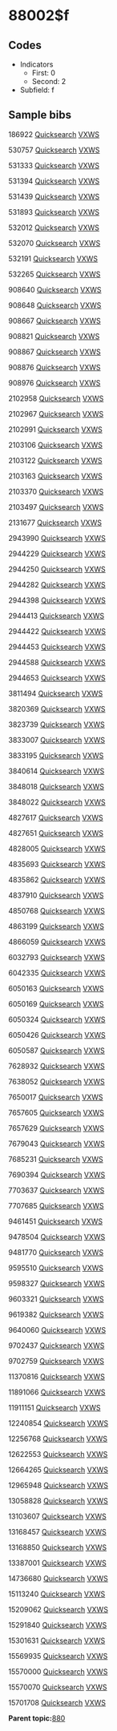# 88002$f

## Codes

-   Indicators
    -   First: 0
    -   Second: 2
-   Subfield: f

## Sample bibs

186922 [Quicksearch](https://search.library.yale.edu/catalog/186922) [VXWS](http://prodorbis.library.yale.edu:7014/vxws/GetHoldingsService?bibId=186922)

530757 [Quicksearch](https://search.library.yale.edu/catalog/530757) [VXWS](http://prodorbis.library.yale.edu:7014/vxws/GetHoldingsService?bibId=530757)

531333 [Quicksearch](https://search.library.yale.edu/catalog/531333) [VXWS](http://prodorbis.library.yale.edu:7014/vxws/GetHoldingsService?bibId=531333)

531394 [Quicksearch](https://search.library.yale.edu/catalog/531394) [VXWS](http://prodorbis.library.yale.edu:7014/vxws/GetHoldingsService?bibId=531394)

531439 [Quicksearch](https://search.library.yale.edu/catalog/531439) [VXWS](http://prodorbis.library.yale.edu:7014/vxws/GetHoldingsService?bibId=531439)

531893 [Quicksearch](https://search.library.yale.edu/catalog/531893) [VXWS](http://prodorbis.library.yale.edu:7014/vxws/GetHoldingsService?bibId=531893)

532012 [Quicksearch](https://search.library.yale.edu/catalog/532012) [VXWS](http://prodorbis.library.yale.edu:7014/vxws/GetHoldingsService?bibId=532012)

532070 [Quicksearch](https://search.library.yale.edu/catalog/532070) [VXWS](http://prodorbis.library.yale.edu:7014/vxws/GetHoldingsService?bibId=532070)

532191 [Quicksearch](https://search.library.yale.edu/catalog/532191) [VXWS](http://prodorbis.library.yale.edu:7014/vxws/GetHoldingsService?bibId=532191)

532265 [Quicksearch](https://search.library.yale.edu/catalog/532265) [VXWS](http://prodorbis.library.yale.edu:7014/vxws/GetHoldingsService?bibId=532265)

908640 [Quicksearch](https://search.library.yale.edu/catalog/908640) [VXWS](http://prodorbis.library.yale.edu:7014/vxws/GetHoldingsService?bibId=908640)

908648 [Quicksearch](https://search.library.yale.edu/catalog/908648) [VXWS](http://prodorbis.library.yale.edu:7014/vxws/GetHoldingsService?bibId=908648)

908667 [Quicksearch](https://search.library.yale.edu/catalog/908667) [VXWS](http://prodorbis.library.yale.edu:7014/vxws/GetHoldingsService?bibId=908667)

908821 [Quicksearch](https://search.library.yale.edu/catalog/908821) [VXWS](http://prodorbis.library.yale.edu:7014/vxws/GetHoldingsService?bibId=908821)

908867 [Quicksearch](https://search.library.yale.edu/catalog/908867) [VXWS](http://prodorbis.library.yale.edu:7014/vxws/GetHoldingsService?bibId=908867)

908876 [Quicksearch](https://search.library.yale.edu/catalog/908876) [VXWS](http://prodorbis.library.yale.edu:7014/vxws/GetHoldingsService?bibId=908876)

908976 [Quicksearch](https://search.library.yale.edu/catalog/908976) [VXWS](http://prodorbis.library.yale.edu:7014/vxws/GetHoldingsService?bibId=908976)

2102958 [Quicksearch](https://search.library.yale.edu/catalog/2102958) [VXWS](http://prodorbis.library.yale.edu:7014/vxws/GetHoldingsService?bibId=2102958)

2102967 [Quicksearch](https://search.library.yale.edu/catalog/2102967) [VXWS](http://prodorbis.library.yale.edu:7014/vxws/GetHoldingsService?bibId=2102967)

2102991 [Quicksearch](https://search.library.yale.edu/catalog/2102991) [VXWS](http://prodorbis.library.yale.edu:7014/vxws/GetHoldingsService?bibId=2102991)

2103106 [Quicksearch](https://search.library.yale.edu/catalog/2103106) [VXWS](http://prodorbis.library.yale.edu:7014/vxws/GetHoldingsService?bibId=2103106)

2103122 [Quicksearch](https://search.library.yale.edu/catalog/2103122) [VXWS](http://prodorbis.library.yale.edu:7014/vxws/GetHoldingsService?bibId=2103122)

2103163 [Quicksearch](https://search.library.yale.edu/catalog/2103163) [VXWS](http://prodorbis.library.yale.edu:7014/vxws/GetHoldingsService?bibId=2103163)

2103370 [Quicksearch](https://search.library.yale.edu/catalog/2103370) [VXWS](http://prodorbis.library.yale.edu:7014/vxws/GetHoldingsService?bibId=2103370)

2103497 [Quicksearch](https://search.library.yale.edu/catalog/2103497) [VXWS](http://prodorbis.library.yale.edu:7014/vxws/GetHoldingsService?bibId=2103497)

2131677 [Quicksearch](https://search.library.yale.edu/catalog/2131677) [VXWS](http://prodorbis.library.yale.edu:7014/vxws/GetHoldingsService?bibId=2131677)

2943990 [Quicksearch](https://search.library.yale.edu/catalog/2943990) [VXWS](http://prodorbis.library.yale.edu:7014/vxws/GetHoldingsService?bibId=2943990)

2944229 [Quicksearch](https://search.library.yale.edu/catalog/2944229) [VXWS](http://prodorbis.library.yale.edu:7014/vxws/GetHoldingsService?bibId=2944229)

2944250 [Quicksearch](https://search.library.yale.edu/catalog/2944250) [VXWS](http://prodorbis.library.yale.edu:7014/vxws/GetHoldingsService?bibId=2944250)

2944282 [Quicksearch](https://search.library.yale.edu/catalog/2944282) [VXWS](http://prodorbis.library.yale.edu:7014/vxws/GetHoldingsService?bibId=2944282)

2944398 [Quicksearch](https://search.library.yale.edu/catalog/2944398) [VXWS](http://prodorbis.library.yale.edu:7014/vxws/GetHoldingsService?bibId=2944398)

2944413 [Quicksearch](https://search.library.yale.edu/catalog/2944413) [VXWS](http://prodorbis.library.yale.edu:7014/vxws/GetHoldingsService?bibId=2944413)

2944422 [Quicksearch](https://search.library.yale.edu/catalog/2944422) [VXWS](http://prodorbis.library.yale.edu:7014/vxws/GetHoldingsService?bibId=2944422)

2944453 [Quicksearch](https://search.library.yale.edu/catalog/2944453) [VXWS](http://prodorbis.library.yale.edu:7014/vxws/GetHoldingsService?bibId=2944453)

2944588 [Quicksearch](https://search.library.yale.edu/catalog/2944588) [VXWS](http://prodorbis.library.yale.edu:7014/vxws/GetHoldingsService?bibId=2944588)

2944653 [Quicksearch](https://search.library.yale.edu/catalog/2944653) [VXWS](http://prodorbis.library.yale.edu:7014/vxws/GetHoldingsService?bibId=2944653)

3811494 [Quicksearch](https://search.library.yale.edu/catalog/3811494) [VXWS](http://prodorbis.library.yale.edu:7014/vxws/GetHoldingsService?bibId=3811494)

3820369 [Quicksearch](https://search.library.yale.edu/catalog/3820369) [VXWS](http://prodorbis.library.yale.edu:7014/vxws/GetHoldingsService?bibId=3820369)

3823739 [Quicksearch](https://search.library.yale.edu/catalog/3823739) [VXWS](http://prodorbis.library.yale.edu:7014/vxws/GetHoldingsService?bibId=3823739)

3833007 [Quicksearch](https://search.library.yale.edu/catalog/3833007) [VXWS](http://prodorbis.library.yale.edu:7014/vxws/GetHoldingsService?bibId=3833007)

3833195 [Quicksearch](https://search.library.yale.edu/catalog/3833195) [VXWS](http://prodorbis.library.yale.edu:7014/vxws/GetHoldingsService?bibId=3833195)

3840614 [Quicksearch](https://search.library.yale.edu/catalog/3840614) [VXWS](http://prodorbis.library.yale.edu:7014/vxws/GetHoldingsService?bibId=3840614)

3848018 [Quicksearch](https://search.library.yale.edu/catalog/3848018) [VXWS](http://prodorbis.library.yale.edu:7014/vxws/GetHoldingsService?bibId=3848018)

3848022 [Quicksearch](https://search.library.yale.edu/catalog/3848022) [VXWS](http://prodorbis.library.yale.edu:7014/vxws/GetHoldingsService?bibId=3848022)

4827617 [Quicksearch](https://search.library.yale.edu/catalog/4827617) [VXWS](http://prodorbis.library.yale.edu:7014/vxws/GetHoldingsService?bibId=4827617)

4827651 [Quicksearch](https://search.library.yale.edu/catalog/4827651) [VXWS](http://prodorbis.library.yale.edu:7014/vxws/GetHoldingsService?bibId=4827651)

4828005 [Quicksearch](https://search.library.yale.edu/catalog/4828005) [VXWS](http://prodorbis.library.yale.edu:7014/vxws/GetHoldingsService?bibId=4828005)

4835693 [Quicksearch](https://search.library.yale.edu/catalog/4835693) [VXWS](http://prodorbis.library.yale.edu:7014/vxws/GetHoldingsService?bibId=4835693)

4835862 [Quicksearch](https://search.library.yale.edu/catalog/4835862) [VXWS](http://prodorbis.library.yale.edu:7014/vxws/GetHoldingsService?bibId=4835862)

4837910 [Quicksearch](https://search.library.yale.edu/catalog/4837910) [VXWS](http://prodorbis.library.yale.edu:7014/vxws/GetHoldingsService?bibId=4837910)

4850768 [Quicksearch](https://search.library.yale.edu/catalog/4850768) [VXWS](http://prodorbis.library.yale.edu:7014/vxws/GetHoldingsService?bibId=4850768)

4863199 [Quicksearch](https://search.library.yale.edu/catalog/4863199) [VXWS](http://prodorbis.library.yale.edu:7014/vxws/GetHoldingsService?bibId=4863199)

4866059 [Quicksearch](https://search.library.yale.edu/catalog/4866059) [VXWS](http://prodorbis.library.yale.edu:7014/vxws/GetHoldingsService?bibId=4866059)

6032793 [Quicksearch](https://search.library.yale.edu/catalog/6032793) [VXWS](http://prodorbis.library.yale.edu:7014/vxws/GetHoldingsService?bibId=6032793)

6042335 [Quicksearch](https://search.library.yale.edu/catalog/6042335) [VXWS](http://prodorbis.library.yale.edu:7014/vxws/GetHoldingsService?bibId=6042335)

6050163 [Quicksearch](https://search.library.yale.edu/catalog/6050163) [VXWS](http://prodorbis.library.yale.edu:7014/vxws/GetHoldingsService?bibId=6050163)

6050169 [Quicksearch](https://search.library.yale.edu/catalog/6050169) [VXWS](http://prodorbis.library.yale.edu:7014/vxws/GetHoldingsService?bibId=6050169)

6050324 [Quicksearch](https://search.library.yale.edu/catalog/6050324) [VXWS](http://prodorbis.library.yale.edu:7014/vxws/GetHoldingsService?bibId=6050324)

6050426 [Quicksearch](https://search.library.yale.edu/catalog/6050426) [VXWS](http://prodorbis.library.yale.edu:7014/vxws/GetHoldingsService?bibId=6050426)

6050587 [Quicksearch](https://search.library.yale.edu/catalog/6050587) [VXWS](http://prodorbis.library.yale.edu:7014/vxws/GetHoldingsService?bibId=6050587)

7628932 [Quicksearch](https://search.library.yale.edu/catalog/7628932) [VXWS](http://prodorbis.library.yale.edu:7014/vxws/GetHoldingsService?bibId=7628932)

7638052 [Quicksearch](https://search.library.yale.edu/catalog/7638052) [VXWS](http://prodorbis.library.yale.edu:7014/vxws/GetHoldingsService?bibId=7638052)

7650017 [Quicksearch](https://search.library.yale.edu/catalog/7650017) [VXWS](http://prodorbis.library.yale.edu:7014/vxws/GetHoldingsService?bibId=7650017)

7657605 [Quicksearch](https://search.library.yale.edu/catalog/7657605) [VXWS](http://prodorbis.library.yale.edu:7014/vxws/GetHoldingsService?bibId=7657605)

7657629 [Quicksearch](https://search.library.yale.edu/catalog/7657629) [VXWS](http://prodorbis.library.yale.edu:7014/vxws/GetHoldingsService?bibId=7657629)

7679043 [Quicksearch](https://search.library.yale.edu/catalog/7679043) [VXWS](http://prodorbis.library.yale.edu:7014/vxws/GetHoldingsService?bibId=7679043)

7685231 [Quicksearch](https://search.library.yale.edu/catalog/7685231) [VXWS](http://prodorbis.library.yale.edu:7014/vxws/GetHoldingsService?bibId=7685231)

7690394 [Quicksearch](https://search.library.yale.edu/catalog/7690394) [VXWS](http://prodorbis.library.yale.edu:7014/vxws/GetHoldingsService?bibId=7690394)

7703637 [Quicksearch](https://search.library.yale.edu/catalog/7703637) [VXWS](http://prodorbis.library.yale.edu:7014/vxws/GetHoldingsService?bibId=7703637)

7707685 [Quicksearch](https://search.library.yale.edu/catalog/7707685) [VXWS](http://prodorbis.library.yale.edu:7014/vxws/GetHoldingsService?bibId=7707685)

9461451 [Quicksearch](https://search.library.yale.edu/catalog/9461451) [VXWS](http://prodorbis.library.yale.edu:7014/vxws/GetHoldingsService?bibId=9461451)

9478504 [Quicksearch](https://search.library.yale.edu/catalog/9478504) [VXWS](http://prodorbis.library.yale.edu:7014/vxws/GetHoldingsService?bibId=9478504)

9481770 [Quicksearch](https://search.library.yale.edu/catalog/9481770) [VXWS](http://prodorbis.library.yale.edu:7014/vxws/GetHoldingsService?bibId=9481770)

9595510 [Quicksearch](https://search.library.yale.edu/catalog/9595510) [VXWS](http://prodorbis.library.yale.edu:7014/vxws/GetHoldingsService?bibId=9595510)

9598327 [Quicksearch](https://search.library.yale.edu/catalog/9598327) [VXWS](http://prodorbis.library.yale.edu:7014/vxws/GetHoldingsService?bibId=9598327)

9603321 [Quicksearch](https://search.library.yale.edu/catalog/9603321) [VXWS](http://prodorbis.library.yale.edu:7014/vxws/GetHoldingsService?bibId=9603321)

9619382 [Quicksearch](https://search.library.yale.edu/catalog/9619382) [VXWS](http://prodorbis.library.yale.edu:7014/vxws/GetHoldingsService?bibId=9619382)

9640060 [Quicksearch](https://search.library.yale.edu/catalog/9640060) [VXWS](http://prodorbis.library.yale.edu:7014/vxws/GetHoldingsService?bibId=9640060)

9702437 [Quicksearch](https://search.library.yale.edu/catalog/9702437) [VXWS](http://prodorbis.library.yale.edu:7014/vxws/GetHoldingsService?bibId=9702437)

9702759 [Quicksearch](https://search.library.yale.edu/catalog/9702759) [VXWS](http://prodorbis.library.yale.edu:7014/vxws/GetHoldingsService?bibId=9702759)

11370816 [Quicksearch](https://search.library.yale.edu/catalog/11370816) [VXWS](http://prodorbis.library.yale.edu:7014/vxws/GetHoldingsService?bibId=11370816)

11891066 [Quicksearch](https://search.library.yale.edu/catalog/11891066) [VXWS](http://prodorbis.library.yale.edu:7014/vxws/GetHoldingsService?bibId=11891066)

11911151 [Quicksearch](https://search.library.yale.edu/catalog/11911151) [VXWS](http://prodorbis.library.yale.edu:7014/vxws/GetHoldingsService?bibId=11911151)

12240854 [Quicksearch](https://search.library.yale.edu/catalog/12240854) [VXWS](http://prodorbis.library.yale.edu:7014/vxws/GetHoldingsService?bibId=12240854)

12256768 [Quicksearch](https://search.library.yale.edu/catalog/12256768) [VXWS](http://prodorbis.library.yale.edu:7014/vxws/GetHoldingsService?bibId=12256768)

12622553 [Quicksearch](https://search.library.yale.edu/catalog/12622553) [VXWS](http://prodorbis.library.yale.edu:7014/vxws/GetHoldingsService?bibId=12622553)

12664265 [Quicksearch](https://search.library.yale.edu/catalog/12664265) [VXWS](http://prodorbis.library.yale.edu:7014/vxws/GetHoldingsService?bibId=12664265)

12965948 [Quicksearch](https://search.library.yale.edu/catalog/12965948) [VXWS](http://prodorbis.library.yale.edu:7014/vxws/GetHoldingsService?bibId=12965948)

13058828 [Quicksearch](https://search.library.yale.edu/catalog/13058828) [VXWS](http://prodorbis.library.yale.edu:7014/vxws/GetHoldingsService?bibId=13058828)

13103607 [Quicksearch](https://search.library.yale.edu/catalog/13103607) [VXWS](http://prodorbis.library.yale.edu:7014/vxws/GetHoldingsService?bibId=13103607)

13168457 [Quicksearch](https://search.library.yale.edu/catalog/13168457) [VXWS](http://prodorbis.library.yale.edu:7014/vxws/GetHoldingsService?bibId=13168457)

13168850 [Quicksearch](https://search.library.yale.edu/catalog/13168850) [VXWS](http://prodorbis.library.yale.edu:7014/vxws/GetHoldingsService?bibId=13168850)

13387001 [Quicksearch](https://search.library.yale.edu/catalog/13387001) [VXWS](http://prodorbis.library.yale.edu:7014/vxws/GetHoldingsService?bibId=13387001)

14736680 [Quicksearch](https://search.library.yale.edu/catalog/14736680) [VXWS](http://prodorbis.library.yale.edu:7014/vxws/GetHoldingsService?bibId=14736680)

15113240 [Quicksearch](https://search.library.yale.edu/catalog/15113240) [VXWS](http://prodorbis.library.yale.edu:7014/vxws/GetHoldingsService?bibId=15113240)

15209062 [Quicksearch](https://search.library.yale.edu/catalog/15209062) [VXWS](http://prodorbis.library.yale.edu:7014/vxws/GetHoldingsService?bibId=15209062)

15291840 [Quicksearch](https://search.library.yale.edu/catalog/15291840) [VXWS](http://prodorbis.library.yale.edu:7014/vxws/GetHoldingsService?bibId=15291840)

15301631 [Quicksearch](https://search.library.yale.edu/catalog/15301631) [VXWS](http://prodorbis.library.yale.edu:7014/vxws/GetHoldingsService?bibId=15301631)

15569935 [Quicksearch](https://search.library.yale.edu/catalog/15569935) [VXWS](http://prodorbis.library.yale.edu:7014/vxws/GetHoldingsService?bibId=15569935)

15570000 [Quicksearch](https://search.library.yale.edu/catalog/15570000) [VXWS](http://prodorbis.library.yale.edu:7014/vxws/GetHoldingsService?bibId=15570000)

15570070 [Quicksearch](https://search.library.yale.edu/catalog/15570070) [VXWS](http://prodorbis.library.yale.edu:7014/vxws/GetHoldingsService?bibId=15570070)

15701708 [Quicksearch](https://search.library.yale.edu/catalog/15701708) [VXWS](http://prodorbis.library.yale.edu:7014/vxws/GetHoldingsService?bibId=15701708)

**Parent topic:**[880](../../tags/880/880.md)

